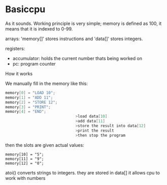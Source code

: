 # Basiccpu
As it sounds.
  Working principle is very simple;
  memory is defined as 100, it means that it is indexed to 0-99.

  arrays:
  'memory[]' stores instructions and 'data[]' stores integers.

  registers:
  - accumulator: holds the current number thats being worked on
  - pc: program counter

How it works

We manually fill in the memory like this:

```c
memory[0] = "LOAD 10";
memory[1] = "ADD 11";
memory[2] = "STORE 12";
memory[3] = "PRINT";
memory[4] = "END";
                               >load data[10]
                               >add data[11]
                               >store the result into data[12]
                               >print the result
                               >then stop the program
```
then the slots are given actual values:
```
memory[10] = "5";
memory[11] = "9";
memory[12] = "0";
```
atoi() converts strings to integers. they are stored in data[]
it allows cpu to work with numbers
  
